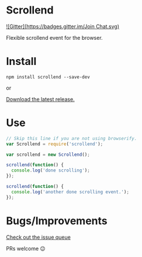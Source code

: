 # Scrollend
[![Gitter](https://badges.gitter.im/Join Chat.svg)](https://gitter.im/LegitTalon/scrollend?utm_source=badge&utm_medium=badge&utm_campaign=pr-badge&utm_content=badge)

Flexible scrollend event for the browser.

# Install

```
npm install scrollend --save-dev
```

or

[Download the latest release.](https://github.com/LegitTalon/scrollend/releases)

# Use

```javascript
// Skip this line if you are not using browserify.
var Scrollend = require('scrollend');

var scrollend = new Scrollend();

scrollend(function() {
  console.log('done scrolling');
});

scrollend(function() {
  console.log('another done scrolling event.');
});
```

# Bugs/Improvements

[Check out the issue queue](https://github.com/LegitTalon/scrollend/issues)

PRs welcome :wink:

